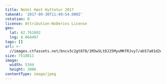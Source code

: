 ```yaml
---
title: NoVel Høst Hyttetur 2017
takenAt: '2017-09-30T11:49:54.000Z'
rotation: 0
license: Attribution-NoDerivs License
geo:
  lat: 62.761602
  lng: 8.864497
tags: []
url: >-
  //images.ctfassets.net/bncv3c2gt878/1M3wSLtDJ25MyuMKfRJvy7/ab57a01d2eabb1b3320c5850aa473928/novel-hst-hyttetur-2017_37405977962_o
size: 7518811
image:
  width: 5344
  height: 3006
contentType: image/jpeg
---
```


